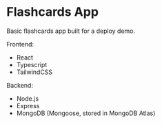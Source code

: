 # Flashcards App
Basic flashcards app built for a deploy demo.

Frontend: 
- React
- Typescript
- TailwindCSS

Backend:
- Node.js
- Express
- MongoDB (Mongoose, stored in MongoDB Atlas)


